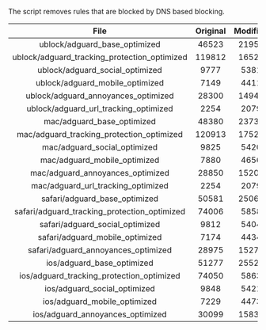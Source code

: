 The script removes rules that are blocked by DNS based blocking.


| File | Original | Modified |
|:----:|:-----:|:-----:|
| ublock/adguard_base_optimized | 46523 | 21955 |
| ublock/adguard_tracking_protection_optimized | 119812 | 16522 |
| ublock/adguard_social_optimized | 9777 | 5381 |
| ublock/adguard_mobile_optimized | 7149 | 4411 |
| ublock/adguard_annoyances_optimized | 28300 | 14946 |
| ublock/adguard_url_tracking_optimized | 2254 | 2079 |
| mac/adguard_base_optimized | 48380 | 23731 |
| mac/adguard_tracking_protection_optimized | 120913 | 17526 |
| mac/adguard_social_optimized | 9825 | 5420 |
| mac/adguard_mobile_optimized | 7880 | 4656 |
| mac/adguard_annoyances_optimized | 28850 | 15206 |
| mac/adguard_url_tracking_optimized | 2254 | 2079 |
| safari/adguard_base_optimized | 50581 | 25064 |
| safari/adguard_tracking_protection_optimized | 74006 | 5858 |
| safari/adguard_social_optimized | 9812 | 5404 |
| safari/adguard_mobile_optimized | 7174 | 4434 |
| safari/adguard_annoyances_optimized | 28975 | 15279 |
| ios/adguard_base_optimized | 51277 | 25529 |
| ios/adguard_tracking_protection_optimized | 74050 | 5863 |
| ios/adguard_social_optimized | 9848 | 5421 |
| ios/adguard_mobile_optimized | 7229 | 4473 |
| ios/adguard_annoyances_optimized | 30099 | 15834 |